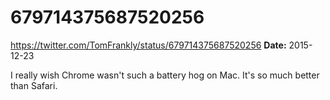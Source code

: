 # 679714375687520256
https://twitter.com/TomFrankly/status/679714375687520256
**Date:** 2015-12-23

I really wish Chrome wasn't such a battery hog on Mac. It's so much better than Safari.
